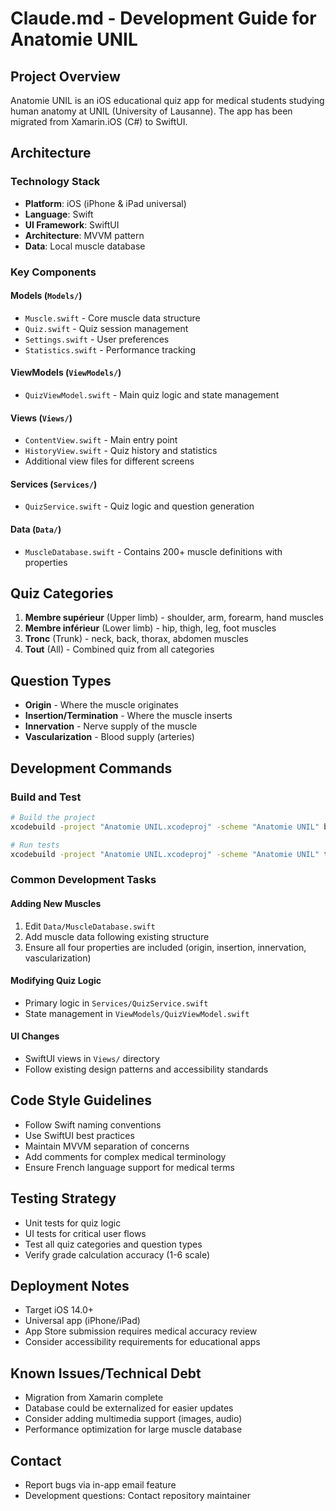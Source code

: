 # Claude.md - Development Guide for Anatomie UNIL

## Project Overview
Anatomie UNIL is an iOS educational quiz app for medical students studying human anatomy at UNIL (University of Lausanne). The app has been migrated from Xamarin.iOS (C#) to SwiftUI.

## Architecture

### Technology Stack
- **Platform**: iOS (iPhone & iPad universal)
- **Language**: Swift
- **UI Framework**: SwiftUI
- **Architecture**: MVVM pattern
- **Data**: Local muscle database

### Key Components

#### Models (`Models/`)
- `Muscle.swift` - Core muscle data structure
- `Quiz.swift` - Quiz session management
- `Settings.swift` - User preferences
- `Statistics.swift` - Performance tracking

#### ViewModels (`ViewModels/`)
- `QuizViewModel.swift` - Main quiz logic and state management

#### Views (`Views/`)
- `ContentView.swift` - Main entry point
- `HistoryView.swift` - Quiz history and statistics
- Additional view files for different screens

#### Services (`Services/`)
- `QuizService.swift` - Quiz logic and question generation

#### Data (`Data/`)
- `MuscleDatabase.swift` - Contains 200+ muscle definitions with properties

## Quiz Categories
1. **Membre supérieur** (Upper limb) - shoulder, arm, forearm, hand muscles
2. **Membre inférieur** (Lower limb) - hip, thigh, leg, foot muscles
3. **Tronc** (Trunk) - neck, back, thorax, abdomen muscles
4. **Tout** (All) - Combined quiz from all categories

## Question Types
- **Origin** - Where the muscle originates
- **Insertion/Termination** - Where the muscle inserts
- **Innervation** - Nerve supply of the muscle
- **Vascularization** - Blood supply (arteries)

## Development Commands

### Build and Test
```bash
# Build the project
xcodebuild -project "Anatomie UNIL.xcodeproj" -scheme "Anatomie UNIL" build

# Run tests
xcodebuild -project "Anatomie UNIL.xcodeproj" -scheme "Anatomie UNIL" test
```

### Common Development Tasks

#### Adding New Muscles
1. Edit `Data/MuscleDatabase.swift`
2. Add muscle data following existing structure
3. Ensure all four properties are included (origin, insertion, innervation, vascularization)

#### Modifying Quiz Logic
- Primary logic in `Services/QuizService.swift`
- State management in `ViewModels/QuizViewModel.swift`

#### UI Changes
- SwiftUI views in `Views/` directory
- Follow existing design patterns and accessibility standards

## Code Style Guidelines
- Follow Swift naming conventions
- Use SwiftUI best practices
- Maintain MVVM separation of concerns
- Add comments for complex medical terminology
- Ensure French language support for medical terms

## Testing Strategy
- Unit tests for quiz logic
- UI tests for critical user flows
- Test all quiz categories and question types
- Verify grade calculation accuracy (1-6 scale)

## Deployment Notes
- Target iOS 14.0+
- Universal app (iPhone/iPad)
- App Store submission requires medical accuracy review
- Consider accessibility requirements for educational apps

## Known Issues/Technical Debt
- Migration from Xamarin complete
- Database could be externalized for easier updates
- Consider adding multimedia support (images, audio)
- Performance optimization for large muscle database

## Contact
- Report bugs via in-app email feature
- Development questions: Contact repository maintainer
